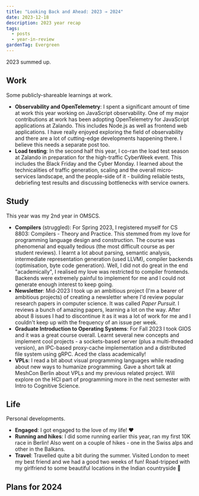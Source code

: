 ```yaml
---
title: "Looking Back and Ahead: 2023 → 2024"
date: 2023-12-18
description: 2023 year recap
tags:
  - posts
  - year-in-review
gardenTag: Evergreen
---
```

2023 summed up.
## Work
Some publicly-shareable learnings at work.
- **Observability and OpenTelemetry**: I spent a significant amount of time at work this year working on JavaScript observability. One of my major contributions at work has been adopting OpenTelemetry for JavaScript applications at Zalando. This includes Node.js as well as frontend web applications. I have really enjoyed exploring the field of observability and there are a lot of cutting-edge developments happening there. I believe this needs a separate post too.
- **Load testing**: In the second half this year, I co-ran the load test season at Zalando in preparation for the high-traffic CyberWeek event. This includes the Black Friday and the Cyber Monday. I learned about the technicalities of traffic generation, scaling and the overall micro-services landscape, and the people-side of it - building reliable tests, debriefing test results and discussing bottlenecks with service owners.
## Study
This year was my 2nd year in OMSCS.
* **Compilers** (struggled): For Spring 2023, I registered myself for CS 8803: Compilers - Theory and Practice. This stemmed from my love for programming language design and construction. The course was phenomenal and equally tedious (the most difficult course as per student reviews). I learnt a lot about parsing, semantic analysis, intermediate representation generation (used LLVM), compiler backends (optimisation, byte code generation). Well, I did not do great in the end "academically", I realised my love was restricted to compiler frontends. Backends were extremely painful to implement for me and I could not generate enough interest to keep going.
* **Newsletter**: Mid-2023 I took up an ambitious project (I'm a bearer of ambitious projects) of creating a newsletter where I'd review popular research papers in computer science. It was called _Paper Pursuit_. I reviews a bunch of amazing papers, learning a lot on the way. After about 8 issues I had to discontinue it as it was a lot of work for me and I couldn't keep up with the frequency of an issue per week.
* **Graduate Introduction to Operating Systems**: For Fall 2023 I took GIOS and it was a great course overall. Learnt several new concepts and implement cool projects - a sockets-based  server (plus a multi-threaded version), an IPC-based proxy-cache implementation and a distributed file system using gRPC. Aced the class academically!
* **VPLs**: I read a bit about visual programming languages while reading about new ways to humanize programming. Gave a short talk at MeshCon Berlin about VPLs and my previous related project. Will explore on the HCI part of programming more in the next semester with Intro to Cognitive Science.
## Life
Personal developments.
* **Engaged**: I got engaged to the love of my life! ❤️
* **Running and hikes**: I did some running earlier this year, ran my first 10K race in Berlin! Also went on a couple of hikes - one in the Swiss alps and other in the Balkans.
* **Travel**: Travelled quite a bit during the summer. Visited London to meet my best friend and we had a good two weeks of fun! Road-tripped with my girlfriend to some beautiful locations in the Indian countryside 🚗 

## Plans for 2024
